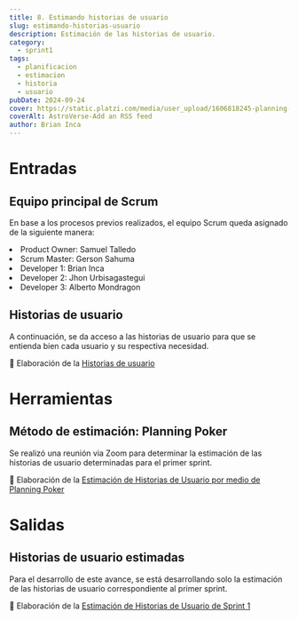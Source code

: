 ```yaml
---
title: 8. Estimando historias de usuario
slug: estimando-historias-usuario
description: Estimación de las historias de usuario.
category:
  - sprint1
tags:
  - planificacion
  - estimacion
  - historia
  - usuario
pubDate: 2024-09-24
cover: https://static.platzi.com/media/user_upload/1606818245-planning-poker-cards-ba131e98-c48b-422e-bc0d-bcfdb2d1a9d0.jpg
coverAlt: AstroVerse-Add an RSS feed
author: Brian Inca
---
```


# Entradas

## Equipo principal de Scrum

En base a los procesos previos realizados, el equipo Scrum queda asignado de la siguiente manera:
<li>Product Owner: Samuel Talledo</li>
<li>Scrum Master: Gerson Sahuma</li>
<li>Developer 1: Brian Inca</li>
<li>Developer 2: Jhon Urbisagastegui</li>
<li>Developer 3: Alberto Mondragon</li>

## Historias de usuario

A continuación, se da acceso a las historias de usuario para que se entienda bien cada usuario y su respectiva necesidad.

📂 Elaboración de la <a href="https://drive.google.com/file/d/17Q-l6-M55H6jM_oOMEp9LIDiv38livf_/view?usp=sharing" target="_blank">Historias de usuario</a>

# Herramientas

## Método de estimación: Planning Poker
Se realizó una reunión via Zoom para determinar la estimación de las historias de usuario determinadas para el primer sprint.

📸 Elaboración de la <a href="https://drive.google.com/file/d/1Rb5lx8R3BM0CPZIjA5YLH7prRYnBxqCg/view?usp=drive_linkr" target="_blank">Estimación de Historias de Usuario por medio de Planning Poker</a>

# Salidas

## Historias de usuario estimadas

Para el desarrollo de este avance, se está desarrollando solo la estimación de las historias de usuario correspondiente al primer sprint.

📸 Elaboración de la <a href="https://drive.google.com/file/d/1bPAO4vO1Vw9oBhjPG_e75jFzcXVCzX-z/view?usp=sharing" target="_blank">Estimación de Historias de Usuario de Sprint 1</a>
